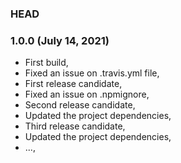 ### HEAD

### 1.0.0 (July 14, 2021)

  * First build,
  * Fixed an issue on .travis.yml file,
  * First release candidate,
  * Fixed an issue on .npmignore,
  * Second release candidate,
  * Updated the project dependencies,
  * Third release candidate,
  * Updated the project dependencies,
  * ...,
